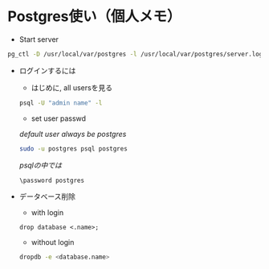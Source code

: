# Postgres使い（個人メモ）
* Start server

```Bash
pg_ctl -D /usr/local/var/postgres -l /usr/local/var/postgres/server.log start
```

* ログインするには
    * はじめに, all usersを見る
    
    ```bash
    psql -U "admin name" -l
    ```
    
    * set user passwd
    
    _default user always be postgres_
    
    ```bash
    sudo -u postgres psql postgres
    ```
    
    _psqlの中では_
    
    ```
    \password postgres
    ```

* データベース削除
    * with login

    ```
    drop database <.name>;
    ```
    
    * without login
        
    ```bash
    dropdb -e <database.name>
    ```

